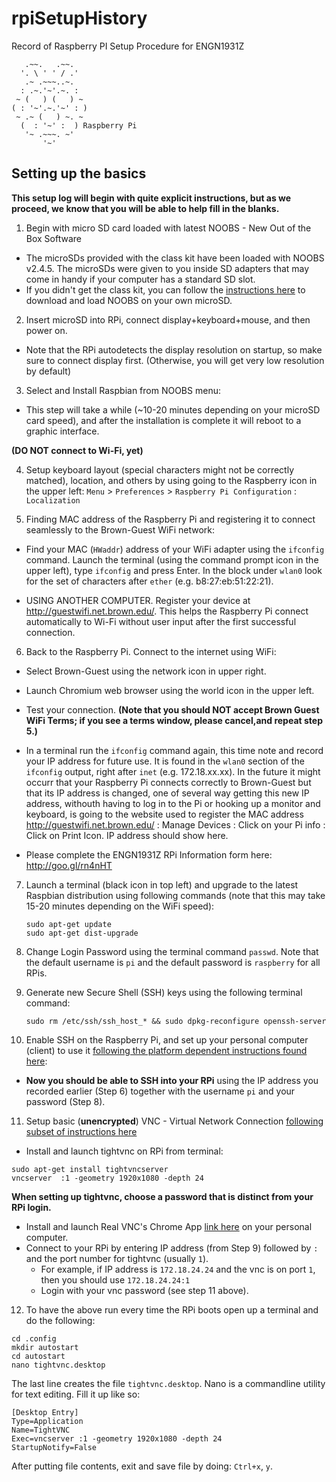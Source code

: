 # rpiSetupHistory
Record of Raspberry PI Setup Procedure for ENGN1931Z

 
```
   .~~.   .~~.
  '. \ ' ' / .'
   .~ .~~~..~.
  : .~.'~'.~. :
 ~ (   ) (   ) ~
( : '~'.~.'~' : )
 ~ .~ (   ) ~. ~
  (  : '~' :  ) Raspberry Pi
   '~ .~~~. ~'
       '~'
```

## Setting up the basics

**This setup log will begin with quite explicit instructions, but as we proceed, we know that you will be able to help fill in the blanks.**

1. Begin with micro SD card loaded with latest NOOBS - New Out of the Box Software 

 + The microSDs provided with the class kit have been loaded with NOOBS v2.4.5. The microSDs were given to you inside SD adapters that may come in handy if your computer has a standard SD slot.
 + If you didn't get the class kit, you can follow the [instructions here](https://www.raspberrypi.org/documentation/installation/noobs.md) to download and load NOOBS on your own microSD.
 
2. Insert microSD into RPi, connect display+keyboard+mouse, and then power on.

 + Note that the RPi autodetects the display resolution on startup, so make sure to connect display first. (Otherwise, you will get very low resolution by default)

3. Select and Install Raspbian from NOOBS menu:

 + This step will take a while (~10-20 minutes depending on your microSD card speed), and after the installation is complete it will reboot to a graphic interface.

**(DO NOT connect to Wi-Fi, yet)**

4. Setup keyboard layout (special characters might not be correctly matched), location, and others by using going to the Raspberry icon in the upper left: `Menu` > `Preferences` > `Raspberry Pi Configuration` : `Localization`

5. Finding MAC address of the Raspberry Pi and registering it to connect seamlessly to the Brown-Guest WiFi network:

  + Find your MAC (`HWaddr`) address of your WiFi adapter using the `ifconfig` command. Launch the terminal (using the command prompt icon in the upper left), type `ifconfig` and press Enter. In the block under `wlan0` look for the set of characters after `ether` (e.g. b8:27:eb:51:22:21).

  + USING ANOTHER COMPUTER. Register your device at http://guestwifi.net.brown.edu/. This helps the Raspberry Pi connect automatically to Wi-Fi without user input after the first successful connection.

6. Back to the Raspberry Pi. Connect to the internet using WiFi:

  + Select Brown-Guest using the network icon in upper right.

  + Launch Chromium web browser using the world icon in the upper left.

  + Test your connection. **(Note that you should NOT accept Brown Guest WiFi Terms; if you see a terms window, please cancel,and repeat step 5.)**
  
  + In a terminal run the `ifconfig` command again, this time note and record your IP address for future use. It is found in the `wlan0` section of the `ifconfig` output, right after `inet` (e.g. 172.18.xx.xx). In the future it might occurr that your Raspberry Pi connects correctly to Brown-Guest but that its IP address is changed, one of several way getting this new IP address, withouth having to log in to the Pi or hooking up a monitor and keyboard, is going to the website used to register the MAC address http://guestwifi.net.brown.edu/ : Manage Devices : Click on your Pi info : Click on Print Icon. IP address should show here.
  
  + Please complete the ENGN1931Z RPi Information form here: http://goo.gl/rn4nHT

7. Launch a terminal (black icon in top left) and upgrade to the latest Raspbian distribution using following commands (note that this may take 15-20 minutes depending on the WiFi speed):

   ```
   sudo apt-get update
   sudo apt-get dist-upgrade
   ```

8. Change Login Password using the terminal command `passwd`. Note that the default username is `pi` and the default password is `raspberry` for all RPis.

9. Generate new Secure Shell (SSH) keys using the following terminal command:

   ```
   sudo rm /etc/ssh/ssh_host_* && sudo dpkg-reconfigure openssh-server
   ```

10. Enable SSH on the Raspberry Pi, and set up your personal computer (client) to use it  [following the platform dependent instructions found here](https://www.raspberrypi.org/documentation/remote-access/ssh/):

 - **Now you should be able to SSH into your RPi** using the IP address you recorded earlier (Step 6) together with the username `pi` and your password (Step 8).

11. Setup basic (**unencrypted**) VNC - Virtual Network Connection [following subset of instructions here](https://www.raspberrypi.org/documentation/remote-access/vnc/)

   + Install and launch tightvnc on RPi from terminal: 
   
```
sudo apt-get install tightvncserver
vncserver  :1 -geometry 1920x1080 -depth 24
```
**When setting up tightvnc, choose a password that is distinct from your RPi login.**

  + Install and launch Real VNC's Chrome App [link here](https://chrome.google.com/webstore/detail/vnc%C2%AE-viewer-for-google-ch/iabmpiboiopbgfabjmgeedhcmjenhbla) on your personal computer.
  + Connect to your RPi by entering IP address (from Step 9) followed by `:` and the port number for tightvnc (usually `1`).
    - For example, if IP address is `172.18.24.24` and the vnc is on port `1`, then you should use `172.18.24.24:1`
    - Login with your vnc password (see step 11 above).
    
12. To have the above run every time the RPi boots open up a terminal and do the following:

```
cd .config
mkdir autostart
cd autostart
nano tightvnc.desktop
```

The last line creates the file `tightvnc.desktop`. Nano is a commandline utility for text editing. Fill it up like so:

```
[Desktop Entry]
Type=Application
Name=TightVNC
Exec=vncserver :1 -geometry 1920x1080 -depth 24
StartupNotify=False
```

After putting file contents, exit and save file by doing: `Ctrl+x`, `y`.
